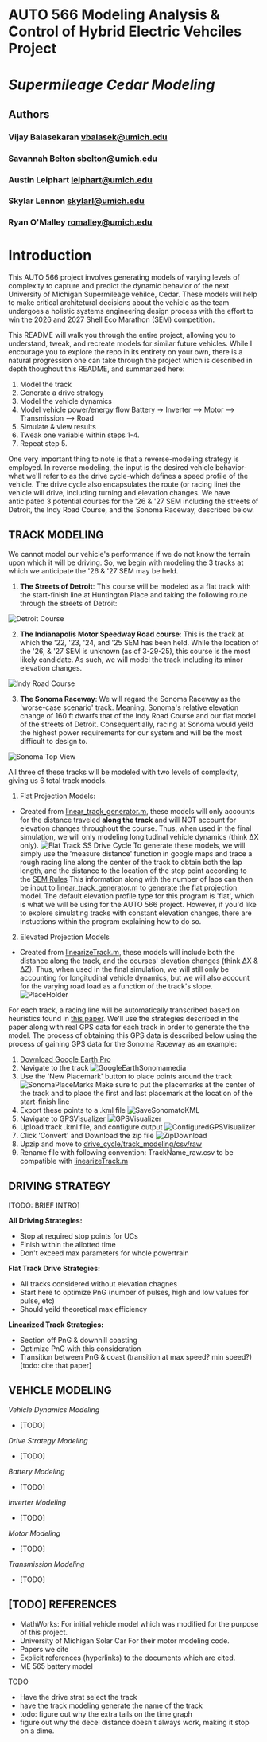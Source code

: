 # AUTO 566 Modeling Analysis & Control of Hybrid Electric Vehciles Project
# $Supermileage$  $Cedar$  $Modeling$
## Authors 
### Vijay Balasekaran   vbalasek@umich.edu
### Savannah Belton     sbelton@umich.edu
### Austin Leiphart     leiphart@umich.edu
### Skylar Lennon       skylarl@umich.edu
### Ryan O'Malley       romalley@umich.edu


# Introduction
This AUTO 566 project involves generating models of varying levels of complexity to capture and predict the dynamic behavior of the next University of Michigan Supermileage vehilce, Cedar. These models will help to make critical architetural decisions about the vehicle as the team undergoes a holistic systems engineering design process with the effort to win the 2026 and 2027 Shell Eco Marathon (SEM) competition. 

This README will walk you through the entire project, allowing you to understand, tweak, and recreate models for similar future vehicles. While I encourage you to explore the repo in its entirety on your own, there is a natural progression one can take through the project which is described in depth thoughout this README, and summarized here:

1. Model the track
2. Generate a drive strategy
3. Model the vehicle dynamics
4. Model vehicle power/energy flow
    Battery -> Inverter --> Motor --> Transmission --> Road
5. Simulate & view results
6. Tweak one variable within steps 1-4. 
7. Repeat step 5.

One very important thing to note is that a reverse-modeling strategy is employed. In reverse modeling, the input is the desired vehicle behavior-what we'll refer to as the drive cycle-which defines a speed profile of the vehicle. The drive cycle also encapsulates the route (or racing line) the vehicle will drive, including turning and elevation changes. We have anticipated 3 potential courses for the '26 & '27 SEM including the streets of Detroit, the Indy Road Course, and the Sonoma Raceway, described below.

## TRACK MODELING
We cannot model our vehicle's performance if we do not know the terrain upon which it will be driving. So, we begin with modeling the 3 tracks at which we anticipate the '26 & '27 SEM may be held. 

1. **The Streets of Detroit**: This course will be modeled as a flat track with the start-finish line at Huntington Place and taking the following route through the streets of Detroit:

![Detroit Course](media/Detroit_Track_Google_Maps.png)

2. **The Indianapolis Motor Speedway Road course**: This is the track at which the '22, '23, '24, and '25 SEM has been held. While the location of the '26, & '27 SEM is unknown (as of 3-29-25), this course is the most likely candidate. As such, we will model the track including its minor elevation changes.

![Indy Road Course](media/indy-road-course-layout.jpg)

3. **The Sonoma Raceway**: We will regard the Sonoma Raceway as the 'worse-case scenario' track. Meaning, Sonoma's relative elevation change of 160 ft dwarfs that of the Indy Road Course and our flat model of the streets of Detroit. Consequentially, racing at Sonoma would yeild the highest power requirements for our system and will be the most difficult to design to.

![Sonoma Top View](media/sonoma_top_view.png)

All three of these tracks will be modeled with two levels of complexity, giving us 6 total track models. 

1. Flat Projection Models:
- Created from [linear_track_generator.m](/drive_cycle/track_modeling/linear_track_generator.m), these models will only accounts for the distance traveled __along the track__ and will NOT account for elevation changes throughout the course. Thus, when used in the final simulation, we will only modeling longitudinal vehicle dynamics (think ΔX only).
![Flat Track SS Drive Cycle](media/flat_track_SS_DriveCycle.png)
To generate these models, we will simply use the 'measure distance' function in google maps and trace a rough racing line along the center of the track to obtain both the lap length, and the distance to the location of the stop point according to the [SEM Rules](https://www.shellecomarathon.com/about/global-rules/_jcr_content/root/main/section/simple_copy_copy_143/link_list/links/item0.stream/1725262844182/58f0026a158591aab5df4789d7440c79c129c37d/shell-eco-marathon-2025-official-rules-chapter-i.pdf)
This information along with the number of laps can then be input to [linear_track_generator.m](/drive_cycle/track_modeling/linear_track_generator.m) to generate the flat projection model. The default elevation profile type for this program is 'flat', which is what we will be using for the AUTO 566 project. However, if you'd like to explore simulating tracks with constant elevation changes, there are instuctions within the program explaining how to do so. 

2. Elevated Projection Models 
- Created from [linearizeTrack.m](drive_cycle/track_modeling/linearizeTrack.m), these models will include both the distance along the track, and the courses' elevation changes (think ΔX & ΔZ). Thus, when used in the final simulation, we will still only be accounting for longitudinal vehicle dynamics, but we will also account for the varying road load as a function of the track's slope.
![PlaceHolder](media/linearizedTrackPlaceHolder.png)

 For each track, a racing line will be automatically transcribed based on heuristics found in [this paper](TODO). We'll use the strategies described in the paper along with real GPS data for each track in order to generate the the model. The process of obtaining this GPS data is described below using the process of gaining GPS data for the Sonoma Raceway as an example:

1. [Download Google Earth Pro](https://www.google.com/earth/about/versions/#earth-pro)
2. Navigate to the track
![GoogleEarthSonomamedia](media/googleEarthSonoma.gif)
3. Use the 'New Placemark' button to place points around the track
![SonomaPlaceMarks](media/sonomaWPlaceMarks.png)
Make sure to put the placemarks at the center of the track and to place the first and last placemark at the location of the start-finish line
4. Export these points to a .kml file
![SaveSonomatoKML](media/saveSonomaToKML.png)
5. Navigate to [GPSVisualizer](https://www.gpsvisualizer.com/convert_input)
![GPSVisualizer](media/GPSVisualizer.png)
6. Upload track .kml file, and configure output
![ConfiguredGPSVisualizer](media/GPSVisualizer_Configured.png)
7. Click 'Convert' and Download the zip file
![ZipDownload](media/GPSVisualizerOutput.png)
8. Upzip and move to [drive_cycle/track_modeling/csv/raw](drive_cycle/track_modeling/csv/raw/)
9. Rename file with following convention: TrackName_raw.csv to be compatible with [linearizeTrack.m](drive_cycle/track_modeling/linearizeTrack.m)



## DRIVING STRATEGY
[TODO: BRIEF INTRO]

**All Driving Strategies:**
- Stop at required stop points for UCs
- Finish within the allotted time
- Don't exceed max parameters for whole powertrain

**Flat Track Drive Strategies:**
- All tracks considered without elevation chagnes
- Start here to optimize PnG (number of pulses, high and low values for pulse, etc)
- Should yeild theoretical max efficiency 

**Linearized Track Strategies:**
- Section off PnG & downhill coasting
- Optimize PnG with this consideration
- Transition between PnG & coast (transition at max speed? min speed?) [todo: cite that paper]

## VEHICLE MODELING
$Vehicle$ $Dynamics$ $Modeling$
- [TODO]

$Drive$ $Strategy$ $Modeling$
- [TODO]

$Battery$ $Modeling$
- [TODO]

$Inverter$ $Modeling$
- [TODO]

$Motor$ $Modeling$
- [TODO]

$Transmission$ $Modeling$
- [TODO]


## [TODO] REFERENCES
- MathWorks: For initial vehicle model which was modified for the purpose of this project. 
- University of Michigan Solar Car For their motor modeling code. 
- Papers we cite
- Explicit references (hyperlinks) to the documents which are cited.
- ME 565 battery model 

TODO
- Have the drive strat select the track
- have the track modeling generate the name of the track
- todo: figure out why the extra tails on the time graph
- figure out why the decel distance doesn't always work, making it stop on a dime. 